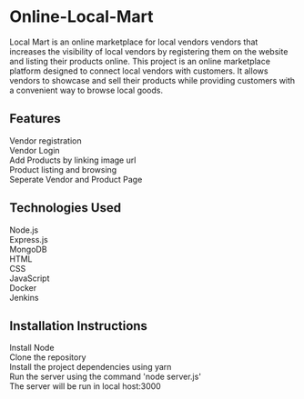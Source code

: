 # Online-Local-Mart
Local Mart is an online marketplace for local vendors vendors that increases the visibility of local vendors by registering them on the website and listing their products online.
This project is an online marketplace platform designed to connect local vendors with customers. It allows vendors to showcase and sell their products while providing customers with a convenient way to browse local goods.

##  Features

Vendor registration<br>
Vendor Login<br>
Add Products by linking image url<br>
Product listing and browsing <br>
Seperate Vendor and Product Page<br>

## Technologies Used

Node.js<br>
Express.js<br>
MongoDB<br>
HTML<br>
CSS<br>
JavaScript<br>
Docker<br>
Jenkins<br>

## Installation Instructions

Install Node<br>
Clone the repository<br>
Install the project dependencies using yarn<br>
Run the server using the command 'node server.js'<br>
The server will be run in local host:3000<br>

